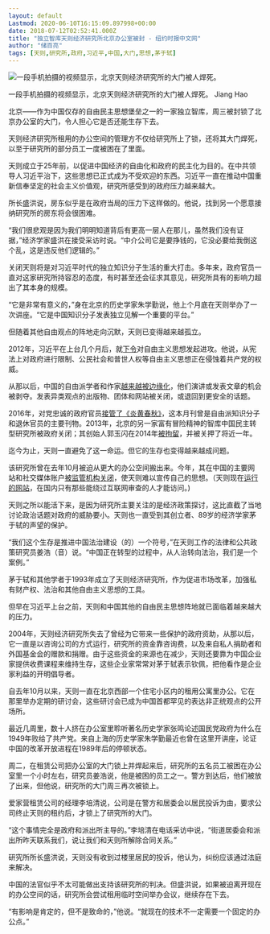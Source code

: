 ```yaml
---
layout: default
Lastmod: 2020-06-10T16:15:09.897998+00:00
date: 2018-07-12T02:52:41.000Z
title: "独立智库天则经济研究所北京办公室被封 - 纽约时报中文网"
author: "储百亮"
tags: [天则,研究所,政府,习近平,中国,大门,思想,茅于轼]
---
```


![一段手机拍摄的视频显示，北京天则经济研究所的大门被人焊死。](https://images.weserv.nl/?url=https%3A//static01.nyt.com/images/2018/07/12/world/12china-institute-2/12china-institute-2-master1050.jpg)

一段手机拍摄的视频显示，北京天则经济研究所的大门被人焊死。 Jiang Hao

北京——作为中国仅存的自由民主思想堡垒之一的一家独立智库，周三被封锁了北京办公室的大门，令人担心它是否还能生存下去。

天则经济研究所租用的办公空间的管理方不仅给研究所上了锁，还将其大门焊死，以至于研究所的部分员工一度被困在了里面。

天则成立于25年前，以促进中国经济的自由化和政府的民主化为目的。在中共领导人习近平治下，这些思想已正式成为不受欢迎的东西。习近平一直在推动中国重新信奉坚定的社会主义价值观，研究所感受到的政府压力越来越大。

所长盛洪说，房东似乎是在政府当局的压力下这样做的。他说，找到另一个愿意接纳研究所的房东将会很困难。

“我们很悲观是因为我们明明知道背后有更高一层人在那儿，虽然我们没有证据，”经济学家盛洪在接受采访时说。“中介公司它是要挣钱的，它没必要给我倒这个乱，这是违反他们逻辑的。”

关闭天则将是对习近平时代的独立知识分子生活的重大打击。多年来，政府官员一直对这家研究所持容忍的态度，有时甚至还会征求其意见，研究所具有的影响力超出了其本身的规模。

“它是非常有意义的，”身在北京的历史学家朱学勤说，他上个月底在天则举办了一次讲座。“它是中国知识分子发表独立见解一个重要的平台。”

但随着其他自由观点的阵地走向沉默，天则已变得越来越孤立。

2012年，习近平在上台几个月后，就[下令](https://cn.nytimes.com/china/20130820/c20document/)对自由主义思想发起进攻。他说，从宪法上对政府进行限制、公民社会和普世人权等自由主义思想正在侵蚀着共产党的权威。

从那以后，中国的自由派学者和作家[越来越被边缘化](https://cn.nytimes.com/china/20180518/china-rights-he-weifang/)，他们演讲或发表文章的机会被剥夺。发表异类观点的出版物、团体和网站被关闭，或退回到更安全的话题。

2016年，对党忠诚的政府官员[接管了《炎黄春秋》](http://cn.nytimes.com/china/20160728/china-yanhuang-chunqiu/)，这本月刊曾是自由派知识分子和退休官员的主要刊物。2013年，北京的另一家富有冒险精神的智库中国民主转型研究所被政府关闭；其创始人郭玉闪在2014年[被拘留](https://www.nytimes.com/2015/01/07/world/asia/guo-yushan-arrest-china-chen-guangcheng.html)，并被关押了将近一年。

迄今为止，天则一直避免了这一命运。但它的生存也变得越来越成问题。

该研究所曾在去年10月被迫从更大的办公空间搬出来。今年，其在中国的主要网站和社交媒体账户[被监管机构关闭](http://www.globaltimes.cn/content/1029979.shtml)，使天则难以宣传自己的思想。（天则现在[运行的网站](http://unirule.cloud/)，在国内只有那些能绕过互联网审查的人才能访问。)

天则之所以能活下来，是因为研究所主要关注的是经济政策探讨，这比直截了当地讨论政治话题对政府的威胁要小。天则也一直受到其创立者、89岁的经济学家茅于轼的声望的保护。

“我们这个生存是推进中国法治建设（的）一个符号，”在天则工作的法律和公共政策研究员姜浩（音）说。“中国正在转型的过程中，从人治转向法治，我们是一个案例。”

茅于轼和其他学者于1993年成立了天则经济研究所，作为促进市场改革，加强私有财产权、法治和其他自由主义思想的工具。

但早在习近平上台之前，天则和中国其他的自由民主思想阵地就已面临着越来越大的压力。

2004年，天则经济研究所失去了曾经为它带来一些保护的政府资助，从那以后，它一直是以咨询公司的方式运行，研究所的资金靠咨询费，以及来自私人捐助者和外国基金会的赠款和捐赠。由于这些资金的来源也在减少，天则还要靠为中国企业家提供收费课程来维持生存，这些企业家常常对茅于轼表示钦佩，把他看作是企业家利益的开明倡导者。

自去年10月以来，天则一直在北京西部一个住宅小区内的租用公寓里办公。它在那里举办定期的研讨会，这些研讨会已成为中国首都罕见的表达非正统观点的公开场所。

最近几周里，数十人挤在办公室里聆听著名历史学家张鸣论述国民党政府为什么在1949年败给了共产党。来自上海的历史学家朱学勤最近也曾在这里开讲座，论证中国的改革开放进程在1989年后的停顿状态。

周二，在租赁公司把办公室的大门锁上并焊起来后，研究所的五名员工被困在办公室里一个小时左右，研究员姜浩说，他是被困的员工之一。警方到达后，他们被放了出来，但他说，研究所的大门周三再次被锁上。

爱家营租赁公司的经理李培清说，公司是在警方和居委会以居民投诉为由，要求公司终止天则的租约后，才锁上了研究所的大门。

“这个事情完全是政府和派出所主导的。”李培清在电话采访中说，“街道居委会和派出所昨天联系我们，说让我们和天则所解除合同关系。”

研究所所长盛洪说，天则没有收到过楼里居民的投诉，他认为，纠纷应该通过法庭来解决。

中国的法官似乎不太可能做出支持该研究所的判决。但盛洪说，如果被迫离开现在的办公空间的话，研究所会尝试租用临时空间举办会议，继续存在下去。

“有影响是肯定的，但不是致命的，”他说。“就现在的技术不一定需要一个固定的办公点。”

